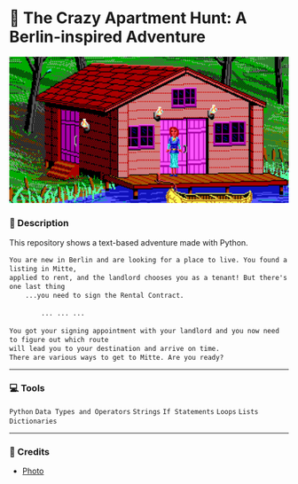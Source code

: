 # :house_with_garden: The Crazy Apartment Hunt: A Berlin-inspired Adventure
![](./images/adv.jpeg)




### :green_book: Description
This repository shows a text-based adventure made with Python.


```
You are new in Berlin and are looking for a place to live. You found a listing in Mitte, 
applied to rent, and the landlord chooses you as a tenant! But there's one last thing
    ...you need to sign the Rental Contract.
    
        ... ... ...
        
You got your signing appointment with your landlord and you now need to figure out which route 
will lead you to your destination and arrive on time.
There are various ways to get to Mitte. Are you ready?
```


---
### :computer: Tools
`Python` `Data Types and Operators` `Strings` `If Statements` `Loops` `Lists` `Dictionaries`


---
### :page_with_curl: Credits
- [Photo](https://www.wired.com/2021/03/geeks-guide-adventure-games/)
